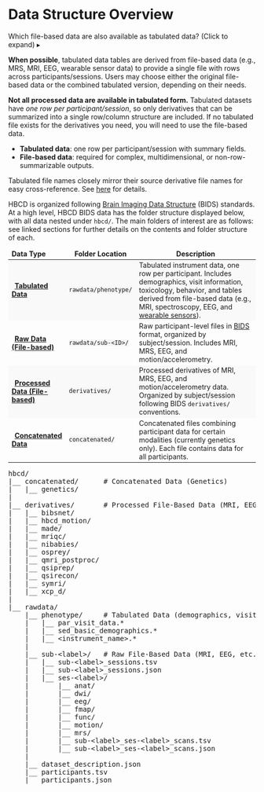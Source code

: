 
# Data Structure Overview

<p>
<div id="warning" class="warning-banner" onclick="toggleCollapse(this)">
  <span class="emoji"><i class="fas fa-exclamation-circle"></i></span>
  <span class="text-with-link">
  <span class="text">Which file-based data are also available as tabulated data? <span class="hint">(Click to expand)</span></span>
  <a class="anchor-link" href="#warning" title="Copy link">
  <i class="fa-solid fa-link"></i>
  </a>
  </span>
  <span class="arrow">▸</span>
</div>
<div class="warning-collapsible-content">
<p><strong>When possible</strong>, tabulated data tables are derived from file-based data (e.g., MRS, MRI, EEG, wearable sensor data) to provide a single file with rows across participants/sessions. Users may choose either the original file-based data or the combined tabulated version, depending on their needs.</p>
<p><strong>Not all processed data are available in tabulated form.</strong> Tabulated datasets have <em>one row per participant/session</em>, so only derivatives that can be summarized into a single row/column structure are included. If no tabulated file exists for the derivatives you need, you will need to use the file-based data.</p>
<ul>
<li><strong>Tabulated data</strong>: one row per participant/session with summary fields.</li>
<li><strong>File-based data</strong>: required for complex, multidimensional, or non-row-summarizable outputs.</li>
</ul>
<p>Tabulated file names closely mirror their source derivative file names for easy cross-reference. See <a href="../../access/metadata/#exceptions-mri" target="_blank">here</a> for details.</p>
</div>
</p>

HBCD is organized following [Brain Imaging Data Structure](https://bids-specification.readthedocs.io/en/stable/) (BIDS) standards. At a high level, HBCD BIDS data has the folder structure displayed below, with all data nested under `hbcd/`. The main folders of interest are as follows: see linked sections for further details on the contents and folder structure of each.

<table class="table-no-vertical-lines" style="width: 100%; border-collapse: collapse; table-layout: fixed; font-size: 14px;">
<thead>
<tr>
  <td style="width: 20%; text-align: left;"><b>Data Type</b></td>
  <td style="width: 15%; text-align: center;"><b>Folder Location</b></td>
  <td style="width: 65%; text-align: center;"><b>Description</b></td>
</tr>
</thead>
<tbody>
<tr style="background-color: #f9f9f9;">
  <td><i class="fa-solid fa-table" style="margin-right:6px; color:#666;"></i><strong><a href="../phenotypes" target="_blank">Tabulated Data</a></strong></td>
  <td><code style="background:#f5f5f5;">rawdata/phenotype/</code></td>
  <td style="word-wrap: break-word; white-space: normal;">
    Tabulated instrument data, one row per participant. Includes demographics, visit information, toxicology, behavior, and tables derived from file-based data (e.g., MRI, spectroscopy, EEG, and <a href="../../instruments/sensors/wearsensors">wearable sensors</a>).
  </td>
</tr>
<tr>
  <td><i class="fa-solid fa-folder-open" style="margin-right:6px; color:#666;"></i><strong><a href="../rawbids" target="_blank">Raw Data (File-based)</a></strong></td>
  <td><code style="background:#f5f5f5;">rawdata/sub-&lt;ID&gt;/</code></td>
  <td style="word-wrap: break-word; white-space: normal;">
    Raw participant-level files in <a href="https://bids.neuroimaging.io/">BIDS</a> format, organized by subject/session. Includes MRI, MRS, EEG, and motion/accelerometry.
  </td>
</tr>
<tr style="background-color: #f9f9f9;">
  <td><i class="fa-solid fa-folder-open" style="margin-right:6px; color:#666;"></i><strong><a href="../derivatives" target="_blank">Processed Data (File-based)</a></strong></td>
  <td><code style="background:#f5f5f5;">derivatives/</code></td>
  <td style="word-wrap: break-word; white-space: normal;">
    Processed derivatives of MRI, MRS, EEG, and motion/accelerometry data. Organized by subject/session following BIDS <code>derivatives/</code> conventions.
  </td>
</tr>
<tr>
  <td><i class="fa-solid fa-folder-open" style="margin-right:6px; color:#666;"></i><strong><a href="../concat" target="_blank">Concatenated Data</a></strong></td>
  <td><code style="background:#f5f5f5;">concatenated/</code></td>
  <td style="word-wrap: break-word; white-space: normal;">
    Concatenated files combining participant data for certain modalities (currently genetics only). Each file contains data for all participants.
  </td>
</tr>
</tbody>
</table>

<pre class="folder-tree">
hbcd/
|__ concatenated/      <span class="hashtag"># Concatenated Data (Genetics)</span>
|   |__ genetics/
|
|__ derivatives/       <span class="hashtag"># Processed File-Based Data (MRI, EEG, etc.)</span>
|   |__ bibsnet/
|   |__ hbcd_motion/
|   |__ made/
|   |__ mriqc/
|   |__ nibabies/
|   |__ osprey/
|   |__ qmri_postproc/
|   |__ qsiprep/
|   |__ qsirecon/
|   |__ symri/
|   |__ xcp_d/
|
|__ rawdata/ 
    |__ phenotype/     <span class="hashtag"># Tabulated Data (demographics, visit info, behavior, etc.)</span>
    |   |__ par_visit_data.*
    |   |__ sed_basic_demographics.*
    |   |__ <span class="placeholder">&lt;instrument_name&gt;</span>.*
    |
    |__ sub-<span class="label">&lt;label&gt;</span>/   <span class="hashtag"># Raw File-Based Data (MRI, EEG, etc.)</span>
    |   |__ sub-<span class="label">&lt;label&gt;</span>_sessions.tsv
    |   |__ sub-<span class="label">&lt;label&gt;</span>_sessions.json
    |   |__ ses-<span class="label">&lt;label&gt;</span>/
    |       |__ anat/
    |       |__ dwi/
    |       |__ eeg/
    |       |__ fmap/
    |       |__ func/
    |       |__ motion/
    |       |__ mrs/
    |       |__ sub-<span class="label">&lt;label&gt;</span>_ses-<span class="label">&lt;label&gt;</span>_scans.tsv
    |       |__ sub-<span class="label">&lt;label&gt;</span>_ses-<span class="label">&lt;label&gt;</span>_scans.json
    |
    |__ dataset_description.json
    |__ participants.tsv
    |__ participants.json 
</pre>
<br>

